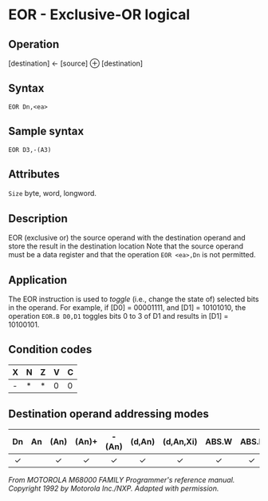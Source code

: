 # EOR - Exclusive-OR logical

## Operation
[destination] ← [source] ⊕ [destination]

## Syntax
```assembly
EOR Dn,<ea>
```
## Sample syntax
```assembly
EOR D3,-(A3)
```

## Attributes
`Size` byte, word, longword.

## Description
EOR (exclusive or) the source operand with the destination operand and store the result in the destination location Note that the source operand must be a data register and that the operation `EOR <ea>,Dn` is not permitted.

## Application
The EOR instruction is used to *toggle* (i.e., change the state of) selected bits in the operand. For example, if [D0] = 00001111, and [D1] = 10101010, the operation `EOR.B D0,D1` toggles bits 0 to 3 of D1 and results in [D1] = 10100101.

## Condition codes
|X|N|Z|V|C|
|--|--|--|--|--|
|-|*|*|0|0|

## Destination operand addressing modes
|Dn|An|(An)|(An)+|-(An)|(d,An)|(d,An,Xi)|ABS.W|ABS.L|(d,PC)|(d,PC,Xn)|imm|
|:-:|:-:|:-:|:-:|:-:|:-:|:-:|:-:|:-:|:-:|:-:|:-:|
|✓||✓|✓|✓|✓|✓|✓|✓||||

*From MOTOROLA M68000 FAMILY Programmer's reference manual. Copyright 1992 by Motorola Inc./NXP. Adapted with permission.*